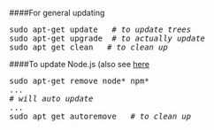 ####For general updating
<pre>
sudo apt-get update   # <em>to update trees</em>
sudo apt-get upgrade  # <em>to actually update</em>
sudo apt_get clean   #<em> to clean up</em>
</pre>

####To update Node.js (also see [here](https://www.raspberrypi.org/forums/viewtopic.php?f=34&t=140747)
<pre>
sudo apt-get remove node* npm*
...
# <em>will auto update</em>
...
sudo apt_get autoremove   # <em>to clean up</em>
</pre>
